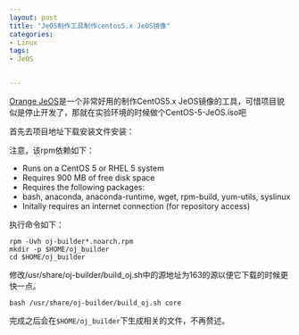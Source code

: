 ```yaml
---
layout: post
title: "JeOS制作工具制作centos5.x JeOS镜像"
categories:
- Linux
tags:
- JeOS


---
```



[Orange JeOS](http://orangejeos.sourceforge.net/)是一个非常好用的制作CentOS5.x JeOS镜像的工具，可惜项目貌似是停止开发了，那就在实验环境的时候做个CentOS-5-JeOS.iso吧

首先去项目地址下载安装文件安装：

注意，该rpm依赖如下：

- Runs on a CentOS 5 or RHEL 5 system
- Requires 900 MB of free disk space
- Requires the following packages:
- bash, anaconda, anaconda-runtime, wget, rpm-build, yum-utils, syslinux
- Initally requires an internet connection (for repository access)

执行命令如下：

	rpm -Uvh oj-builder*.noarch.rpm
	mkdir -p $HOME/oj_builder
	cd $HOME/oj_builder
	
修改/usr/share/oj-builder/build_oj.sh中的源地址为163的源以便它下载的时候更快一点。

	bash /usr/share/oj-builder/build_oj.sh core

完成之后会在`$HOME/oj_builder`下生成相关的文件，不再赘述。
